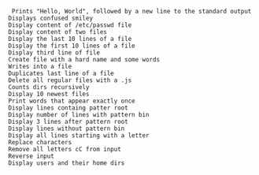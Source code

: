      Prints "Hello, World", followed by a new line to the standard output
    Displays confused smiley
    Display content of /etc/passwd file
    Display content of two files
    Display the last 10 lines of a file
    Display the first 10 lines of a file
    Display third line of file
    Create file with a hard name and some words
    Writes into a file
    Duplicates last line of a file
    Delete all regular files with a .js
    Counts dirs recursively
    Display 10 newest files
    Print words that appear exactly once
    Display lines containg patter root
    Display number of lines with pattern bin
    Display 3 lines after pattern root
    Display lines without pattern bin
    Display all lines starting with a letter
    Replace characters
    Remove all letters cC from input
    Reverse input
    Display users and their home dirs
